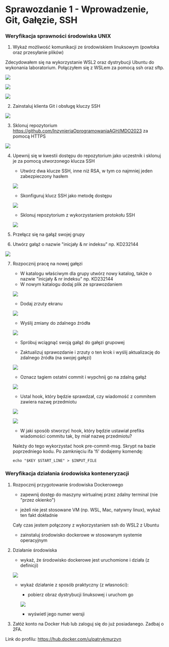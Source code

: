 # Sprawozdanie 1 - Wprowadzenie, Git, Gałęzie, SSH

### Weryfikacja sprawności środowiska UNIX

1) Wykaż możliwość komunikacji ze środowiskiem linuksowym (powłoka oraz przesyłanie plików)

Zdecydowałem się na wykorzystanie WSL2 oraz dystrybucji Ubuntu do wykonania laboratorium. Połączyłem się z WSLem za pomocą ssh oraz sftp.

![](./img/0.png)

![](./img/1.png)

![](./img/2.png)

2) Zainstaluj klienta Git i obsługę kluczy SSH

![](./img/3.png)

3) Sklonuj repozytorium https://github.com/InzynieriaOprogramowaniaAGH/MDO2023 za pomocą HTTPS

![](./img/4.png)

4) Upewnij się w kwestii dostępu do repozytorium jako uczestnik i sklonuj je za pomocą utworzonego klucza SSH

    * Utwórz dwa klucze SSH, inne niż RSA, w tym co najmniej jeden zabezpieczony hasłem
	
	![](./img/5.png)
	
    * Skonfiguruj klucz SSH jako metodę dostępu
	
	![](./img/6.png)
	
    * Sklonuj repozytorium z wykorzystaniem protokołu SSH
	
	![](./img/7.png)
    
5) Przełącz się na gałąź swojej grupy
6) Utwórz gałąź o nazwie "inicjały & nr indeksu" np. KD232144

![](./img/8.png)

7) Rozpocznij pracę na nowej gałęzi
    * W katalogu właściwym dla grupy utwórz nowy katalog, także o nazwie "inicjały & nr indeksu" np. KD232144
    * W nowym katalogu dodaj plik ze sprawozdaniem
	
	![](./img/9.png)
	
    * Dodaj zrzuty ekranu
	
	![](./img/10.png)
	
    * Wyślij zmiany do zdalnego źródła
	
	![](./img/11.png)
	
	* Spróbuj wciągnąć swoją gałąź do gałęzi grupowej
	
	* Zaktualizuj sprawozdanie i zrzuty o ten krok i wyślij aktualizację do zdalnego źródła (na swojej gałęzi)

	![](./img/12.png)
	
	* Oznacz tagiem ostatni commit i wypchnij go na zdalną gałąź
	
	![](./img/13.png)
	
	* Ustal hook, który będzie sprawdzał, czy wiadomość z commitem zawiera nazwę przedmiotu
	
	![](./img/14.png)
	
	![](./img/15.png)
	
	* W jaki sposób stworzyć hook, który będzie ustawiał prefiks wiadomości commitu tak, by miał nazwę przedmiotu?
	
	Należy do tego wykorzystać hook pre-commit-msg. Skrypt na bazie poprzedniego kodu. Po zamknięciu ifa 'fi' dodajemy komendę: 
	```
	echo "$KEY $START_LINE" > $INPUT_FILE
	```
	
### Weryfikacja działania środowiska konteneryzacji

1) Rozpocznij przygotowanie środowiska Dockerowego

	* zapewnij dostęp do maszyny wirtualnej przez zdalny terminal (nie "przez okienko")
	
	* jeżeli nie jest stosowane VM (np. WSL, Mac, natywny linux), wykaż ten fakt dokładnie
	
	Cały czas jestem połączony z wykorzystaniem ssh do WSL2 z Ubuntu

	* zainstaluj środowisko dockerowe w stosowanym systemie operacyjnym
	
2) Działanie środowiska
	
	* wykaż, że środowisko dockerowe jest uruchomione i działa (z definicji)
	
	![](./img/16.png)
	
	* wykaż działanie z sposób praktyczny (z własności):
	
		* pobierz obraz dystrybucji linuksowej i uruchom go
		
		![](./img/15.png)
		
		* wyświetl jego numer wersji
		
3) Załóż konto na Docker Hub lub zaloguj się do już posiadanego. Zadbaj o 2FA.

Link do profilu: https://hub.docker.com/u/patrykmurzyn